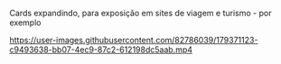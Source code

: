 Cards expandindo, para exposição em sites de viagem e turismo - por exemplo 

https://user-images.githubusercontent.com/82786039/179371123-c9493638-bb07-4ec9-87c2-612198dc5aab.mp4

